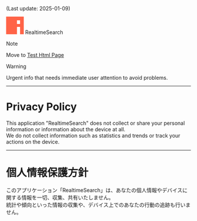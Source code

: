 (Last update: 2025-01-09)

![App Icon](Resources/icon.png) RealtimeSearch

> [!NOTE]
> Move to [Test Html Page](TestHtmlPage.html)

> [!WARNING]
> Urgent info that needs immediate user attention to avoid problems.

----

# Privacy Policy

This application "RealtimeSearch" does not collect or share your personal information or information about the device at all.  
We do not collect information such as statistics and trends or track your actions on the device.

----

# 個人情報保護方針

このアプリケーション「RealtimeSearch」は、あなたの個人情報やデバイスに関する情報を一切、収集、共有いたしません。  
統計や傾向といった情報の収集や、デバイス上でのあなたの行動の追跡も行いません。
